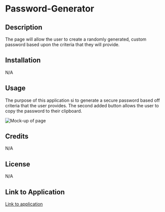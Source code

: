 # Password-Generator

## Description
The page will allow the user to create a randomly generated, custom password based upon the criteria that they will provide. 
## Installation
N/A

## Usage
The purpose of this application si to generate a secure password based off criteria that the user provides. The second added button allows the user to copy the password to their clipboard.

![Mock-up of page](./assets/mock-up.png)

## Credits
N/A

## License
N/A

## Link to Application
[Link to application](https;//cgordon5025.github.io/Password-Generator/)
